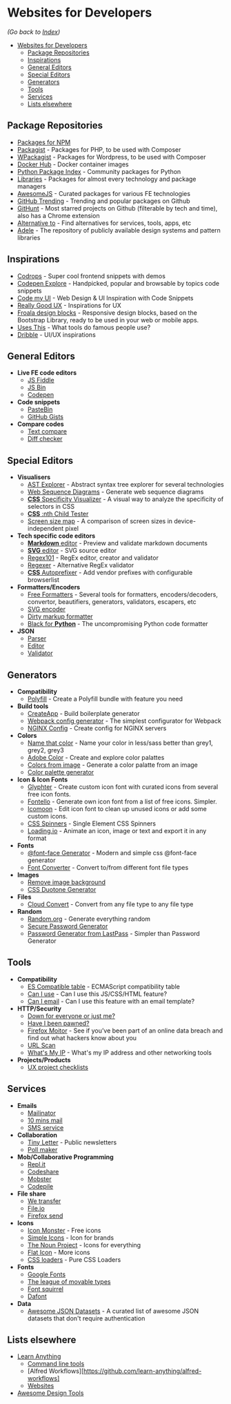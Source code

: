 # Websites for Developers

_(Go back to [Index](https://github.com/dreamworkers/developers-toolkit#a-developers-toolkit))_

- [Websites for Developers](#websites-for-developers)
  - [Package Repositories](#package-repositories)
  - [Inspirations](#inspirations)
  - [General Editors](#general-editors)
  - [Special Editors](#special-editors)
  - [Generators](#generators)
  - [Tools](#tools)
  - [Services](#services)
  - [Lists elsewhere](#lists-elsewhere)

## Package Repositories

- [Packages for NPM](https://www.npmjs.com/)
- [Packagist](https://packagist.com/) - Packages for PHP, to be used with Composer
- [WPackagist](https://wpackagist.org/) - Packages for Wordpress, to be used with Composer
- [Docker Hub](https://hub.docker.com/) - Docker container images
- [Python Package Index](https://pypi.org/) - Community packages for Python
- [Libraries](https://libraries.io/) - Packages for almost every technology and package managers
- [AwesomeJS](https://awesomejs.dev/) - Curated packages for various FE technologies
- [GitHub Trending](https://github.com/trending) - Trending and popular packages on Github
- [GitHunt](http://kamranahmed.info/githunt/) - Most starred projects on Github (filterable by tech and time), also has a Chrome extension
- [Alternative to](https://alternativeto.net/) - Find alternatives for services, tools, apps, etc
- [Adele](https://adele.uxpin.com/) - The repository of publicly available design systems and pattern libraries

## Inspirations

- [Codrops](https://tympanus.net/codrops/all-articles/) - Super cool frontend snippets with demos
- [Codepen Explore](https://codepen.io/picks/pens/) - Handpicked, popular and browsable by topics code snippets
- [Code my UI](https://codemyui.com/) - Web Design & UI Inspiration with Code Snippets
- [Really Good UX](https://www.reallygoodux.io/) - Inspirations for UX
- [Froala design blocks](https://froala.com/design-blocks) - Responsive design blocks, based on the Bootstrap Library, ready to be used in your web or mobile apps.
- [Uses This](https://usesthis.com/) - What tools do famous people use?
- [Dribble](https://dribbble.com/) - UI/UX inspirations

## General Editors

- **Live FE code editors**
  - [JS Fiddle](http://jsfiddle.net/)
  - [JS Bin](http://jsbin.com/)
  - [Codepen](https://codepen.io/)
- **Code snippets**
  - [PasteBin](https://pastebin.com/)
  - [GitHub Gists](https://gist.github.com/)
- **Compare codes**
  - [Text compare](https://text-compare.com/)
  - [Diff checker](https://www.diffchecker.com/)

## Special Editors

- **Visualisers**
  - [AST Explorer](https://astexplorer.net/) - Abstract syntax tree explorer for several technologies
  - [Web Sequence Diagrams](https://www.websequencediagrams.com/) - Generate web sequence diagrams
  - [**CSS** Specificity Visualizer](https://isellsoap.github.io/specificity-visualizer/) - A visual way to analyze the specificity of selectors in CSS
  - [**CSS** :nth Child Tester](https://css-tricks.com/examples/nth-child-tester/)
  - [Screen size map](https://www.screensizemap.com/) - A comparison of screen sizes in device-independent pixel
- **Tech specific code editors**
  - [**Markdown** editor](https://dillinger.io/) - Preview and validate markdown documents
  - [**SVG** editor](https://jakearchibald.github.io/svgomg/) - SVG source editor
  - [Regex101](https://regex101.com/) - RegEx editor, creator and validator
  - [Regexer](https://regexr.com/) - Alternative RegEx validator
  - [**CSS** Autoprefixer](https://autoprefixer.github.io/) - Add vendor prefixes with configurable browserlist
- **Formatters/Encoders**
  - [Free Formatters](https://www.freeformatter.com/) - Several tools for formatters, encoders/decoders, convertor, beautifiers, generators, validators, escapers, etc
  - [SVG encoder](https://codepen.io/yoksel/pen/JDqvs)
  - [Dirty markup formatter](https://www.10bestdesign.com/dirtymarkup/)
  - [Black for **Python**](https://black.now.sh/) - The uncompromising Python code formatter
- **JSON**
  - [Parser](http://json.parser.online.fr/)
  - [Editor](https://jsoneditoronline.org/)
  - [Validator](https://jsonformatter.curiousconcept.com/)

## Generators

- **Compatibility**
  - [Polyfill](https://polyfill.io/v3/) - Create a Polyfill bundle with feature you need
- **Build tools**
  - [CreateApp](https://createapp.dev/) - Build boilerplate generator
  - [Webpack config generator](https://generatewebpackconfig.netlify.com/) - The simplest configurator for Webpack
  - [NGINX Config](https://www.digitalocean.com/community/tools/nginx) - Create config for NGINX servers
- **Colors**
  - [Name that color](http://chir.ag/projects/name-that-color/) - Name your color in less/sass better than grey1, grey2, grey3
  - [Adobe Color](https://color.adobe.com/create/color-wheel/) - Create and explore color palattes
  - [Colors from image](https://html-color-codes.info/colors-from-image/) - Generate a color palatte from an image
  - [Color palette generator](https://www.10bestdesign.com/color-palette-generator/)
- **Icon & Icon Fonts**
  - [Glyphter](https://glyphter.com/) - Create custom icon font with curated icons from several free icon fonts.
  - [Fontello](http://fontello.com/) - Generate own icon font from a list of free icons. Simpler.
  - [Icomoon](https://icomoon.io/) - Edit icon font to clean up unused icons or add some custom icons.
  - [CSS Spinners](https://projects.lukehaas.me/css-loaders/) - Single Element CSS Spinners
  - [Loading.io](https://loading.io/) - Animate an icon, image or text and export it in any format
- **Fonts**
  - [@font-face Generator](https://transfonter.org/) - Modern and simple css @font-face generator
  - [Font Converter](https://onlinefontconverter.com/) - Convert to/from different font file types
- **Images**
  - [Remove image background](https://www.remove.bg/)
  - [CSS Duotone Generator](https://cssduotone.com/)
- **Files**
  - [Cloud Convert](https://cloudconvert.com/) - Convert from any file type to any file type
- **Random**
  - [Random.org](https://www.random.org/) - Generate everything random
  - [Secure Password Generator](https://passwordsgenerator.net/)
  - [Password Generator from LastPass](https://www.lastpass.com/password-generator) - Simpler than Password Generator

## Tools

- **Compatibility**
  - [ES Compatible table](http://kangax.github.io/compat-table/es6/) - ECMAScript compatibility table
  - [Can I use](https://caniuse.com/) - Can I use this JS/CSS/HTML feature?
  - [Can I email](https://www.caniemail.com) - Can I use this feature with an email template?
- **HTTP/Security**
  - [Down for everyone or just me?](https://downforeveryoneorjustme.com/)
  - [Have I been pawned?](https://haveibeenpwned.com/)
  - [Firefox Moitor](https://monitor.firefox.com/) - See if you’ve been part of an online data breach and find out what hackers know about you
  - [URL Scan](https://urlscan.io/)
  - [What's My IP](https://www.whatsmyip.org/) - What's my IP address and other networking tools
- **Projects/Products**
  - [UX project checklists](https://uxchecklist.github.io/)

## Services

- **Emails**
  - [Mailinator](https://www.mailinator.com/)
  - [10 mins mail](https://10minutemail.com/)
  - [SMS service](https://smsreceivefree.com/)
- **Collaboration**
  - [Tiny Letter](http://tinyletter.com/) - Public newsletters
  - [Poll maker](http://www.poll-maker.com/)
- **Mob/Collaborative Programming**
  - [Repl.it](https://repl.it/)
  - [Codeshare](https://codeshare.io/)
  - [Mobster](http://mobster.cc/)
  - [Codepile](https://www.codepile.net/)
- **File share**
  - [We transfer](https://wetransfer.com/)
  - [File.io](https://www.file.io/)
  - [Firefox send](https://send.firefox.com/)
- **Icons**
  - [Icon Monster](https://iconmonstr.com/) - Free icons
  - [Simple Icons](https://simpleicons.org/) - Icon for brands
  - [The Noun Project](https://thenounproject.com/) - Icons for everything
  - [Flat Icon](https://www.flaticon.com/) - More icons
  - [CSS loaders](https://loading.io/css/) - Pure CSS Loaders
- **Fonts**
  - [Google Fonts](https://fonts.google.com/)
  - [The league of movable types](https://www.theleagueofmoveabletype.com/)
  - [Font squirrel](https://www.fontsquirrel.com/)
  - [Dafont](https://www.dafont.com/)
- **Data**
  - [Awesome JSON Datasets](https://github.com/jdorfman/awesome-json-datasets) - A curated list of awesome JSON datasets that don't require authentication

## Lists elsewhere

- [Learn Anything](https://github.com/learn-anything/curated-lists)
  - [Command line tools](https://github.com/learn-anything/command-line-tools)
  - [Alfred Workflows][https://github.com/learn-anything/alfred-workflows]
  - [Websites](https://github.com/learn-anything/websites)
- [Awesome Design Tools](https://github.com/LisaDziuba/Awesome-Design-Tools)
